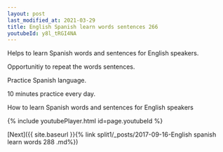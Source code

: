 ```yaml
---
layout: post
last_modified_at: 2021-03-29
title: English Spanish learn words sentences 266 
youtubeId: y8l_tRGI4NA
---
```

 
 
Helps to learn Spanish words and sentences for English speakers.

Opportunitiy to repeat the words sentences. 

Practice Spanish language. 
 
10 minutes practice every day. 
 
How to learn Spanish words and sentences for English speakers 
 
{% include youtubePlayer.html id=page.youtubeId %}
 
 
[Next]({{ site.baseurl }}{% link  split1/_posts/2017-09-16-English spanish learn words 288 .md%})
 

